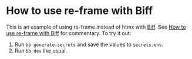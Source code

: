 # How to use re-frame with Biff

This is an example of using re-frame instead of htmx with [Biff](https://biffweb.com). See [How to use re-frame with
Biff](https://biffweb.com/p/how-to-use-reframe-with-biff/) for commentary. To try it out:

1. Run `bb generate-secrets` and save the values to `secrets.env`.
2. Run `bb dev` like usual.
